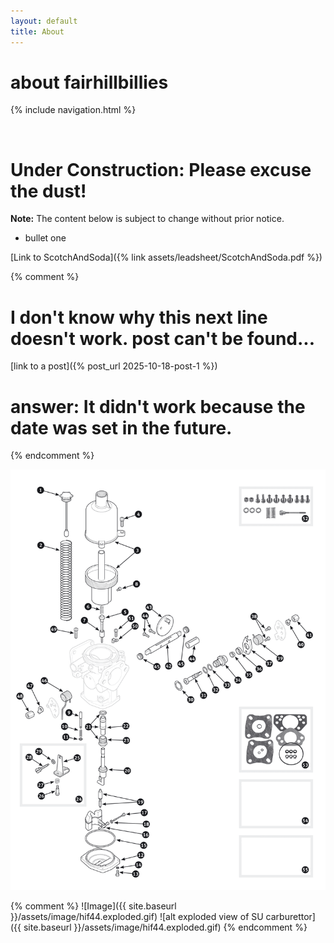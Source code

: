 ```yaml
---
layout: default
title: About
---
```

# about fairhillbillies

{% include navigation.html %}

&nbsp;

# Under Construction: Please excuse the dust!
**Note:** The content below is subject to change without prior notice.

- bullet one

[Link to ScotchAndSoda]({% link assets/leadsheet/ScotchAndSoda.pdf %})

{% comment %}
# I don't know why this next line doesn't work.  post can't be found...
[link to a post]({% post_url 2025-10-18-post-1 %})
# answer: It didn't work because the date was set in the future. 
{% endcomment %}

![alt exploded view of SU carburettor]( /assets/image/hif44.exploded.gif  "HIF44 exploded")

{% comment %}
![Image]({{ site.baseurl }}/assets/image/hif44.exploded.gif)
![alt exploded view of SU carburettor]({{ site.baseurl }}/assets/image/hif44.exploded.gif)
{% endcomment %}

